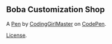 Boba Customization Shop  
-------------------------


A [Pen](https://codepen.io/CodingMasterGirl/pen/jOgogMM) by [CodingGirlMaster](https://codepen.io/CodingMasterGirl) on [CodePen](https://codepen.io).

[License](https://codepen.io/license/pen/jOgogMM).